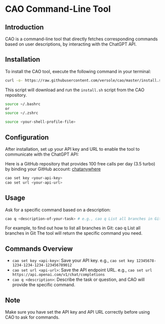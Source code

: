 # CAO Command-Line Tool

## Introduction
CAO is a command-line tool that directly fetches corresponding commands based on user descriptions, by interacting with the ChatGPT API.

## Installation
To install the CAO tool, execute the following command in your terminal:
``` bash
curl -o- https://raw.githubusercontent.com/versole/cao/master/install.sh | bash

```
This script will download and run the `install.sh` script from the CAO repository.

``` bash 
source ~/.bashrc
or
source ~/.zshrc 

source <your-shell-profile-file>
```

## Configuration
After installation, set up your API key and URL to enable the tool to communicate with the ChatGPT API:

Here is a GitHub repository that provides 100 free calls per day (3.5 turbo) by binding your GitHub account: [chatanywhere](https://github.com/chatanywhere/GPT_API_free)
``` bash
cao set key <your-api-key>
cao set url <your-api-url>
```

## Usage
Ask for a specific command based on a description:
``` bash
cao q <description-of-your-task> # e.g., cao q List all branches in Git
```

For example, to find out how to list all branches in Git:
cao q List all branches in Git
The tool will return the specific command you need.

## Commands Overview
- `cao set key <api-key>`: Save your API key. e.g., `cao set key 12345678-1234-1234-1234-123456789012`
- `cao set url <api-url>`: Save the API endpoint URL. e.g., `cao set url https://api.openai.com/v1/chat/completions`
- `cao q <description>`: Describe the task or question, and CAO will provide the specific command.

## Note
Make sure you have set the API key and API URL correctly before using CAO to ask for commands.
